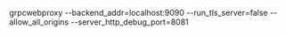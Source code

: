 grpcwebproxy --backend_addr=localhost:9090 --run_tls_server=false --allow_all_origins --server_http_debug_port=8081